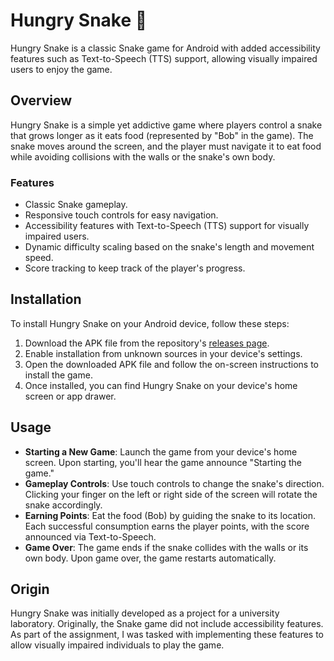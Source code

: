 # Hungry Snake 🐍

Hungry Snake is a classic Snake game for Android with added accessibility features such as Text-to-Speech (TTS) support, allowing visually impaired users to enjoy the game.

## Overview

Hungry Snake is a simple yet addictive game where players control a snake that grows longer as it eats food (represented by "Bob" in the game). The snake moves around the screen, and the player must navigate it to eat food while avoiding collisions with the walls or the snake's own body.

### Features

- Classic Snake gameplay.
- Responsive touch controls for easy navigation.
- Accessibility features with Text-to-Speech (TTS) support for visually impaired users.
- Dynamic difficulty scaling based on the snake's length and movement speed.
- Score tracking to keep track of the player's progress.

## Installation

To install Hungry Snake on your Android device, follow these steps:

1. Download the APK file from the repository's [releases page](link_to_releases).
2. Enable installation from unknown sources in your device's settings.
3. Open the downloaded APK file and follow the on-screen instructions to install the game.
4. Once installed, you can find Hungry Snake on your device's home screen or app drawer.

## Usage

- **Starting a New Game**: Launch the game from your device's home screen. Upon starting, you'll hear the game announce "Starting the game."
- **Gameplay Controls**: Use touch controls to change the snake's direction. Clicking your finger on the left or right side of the screen will rotate the snake accordingly.
- **Earning Points**: Eat the food (Bob) by guiding the snake to its location. Each successful consumption earns the player points, with the score announced via Text-to-Speech.
- **Game Over**: The game ends if the snake collides with the walls or its own body. Upon game over, the game restarts automatically.

## Origin

Hungry Snake was initially developed as a project for a university laboratory. Originally, the Snake game did not include accessibility features. As part of the assignment, I was tasked with implementing these features to allow visually impaired individuals to play the game.
